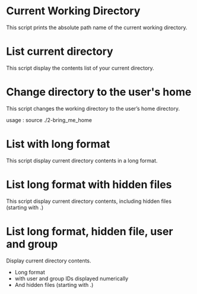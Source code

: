 # Current Working Directory

This script prints the absolute path name of the current working directory.

# List current directory

This script display the contents list of your current directory.

# Change directory to the user's home 

This script changes the working directory to the user’s home directory.

usage : source ./2-bring_me_home

# List with long format

This script display current directory contents in a long format.

# List long format with hidden files

This script display current directory contents, including hidden files (starting with .)

# List long format, hidden file, user and group

Display current directory contents.

   - Long format
   -  with user and group IDs displayed numerically
   -  And hidden files (starting with .)

